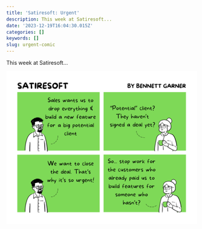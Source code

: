 ```yaml
---
title: 'Satiresoft: Urgent'
description: This week at Satiresoft...
date: '2023-12-19T16:04:30.015Z'
categories: []
keywords: []
slug: urgent-comic
---
```


This week at Satiresoft...

<img src="https://github.com/bennett39/dp-starter-blog/blob/master/content/blog/urgent-comic/urgent.png" width="630">
